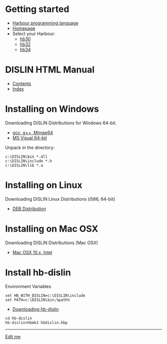 # Getting started

* [Harbour programming language](https://en.wikipedia.org/wiki/Harbour_(programming_language))
* [Homepage](https://harbour.github.io)
* Select your Harbour:
   - [hb30](https://sourceforge.net/projects/harbour-project/files/)
   - [hb32](https://github.com/harbour/core)
   - [hb34](https://github.com/vszakats/harbour-core)

# DISLIN HTML Manual

- [Contents](https://www.dislin.de/manual/contents.html)
- [Index](https://www.dislin.de/manual/appd.html)

# Installing on Windows

Downloading DISLIN Distributions for Windows 64-bit.

- [gcc, g++, Mingw64](https://ftp.gwdg.de/pub/grafik/dislin/win64/dl_11_mg.zip)
- [MS Visual 64-bit](https://ftp.gwdg.de/pub/grafik/dislin/win64/dl_11_vc.zip)

Unpack in the directory:

```
c:\DISLIN\bin *.dll
c:\DISLIN\include *.h
c:\DISLIN\lib *.a
```

# Installing on Linux

Downloading DISLIN Linux Distributions (i586, 64-bit)

- [DEB Distribution](https://ftp.gwdg.de/pub/grafik/dislin/linux/i586_64/dislin-11.4.linux.i586_64.deb)

# Installing on Mac OSX

Downloading DISLIN Distributions (Mac OSX)

- [Mac OSX 10.x, Intel](https://ftp.gwdg.de/pub/grafik/dislin/darwin/dislin-11.4.darwin.intel.64.tar.gz)

# Install hb-dislin

Environment Variables

```
set HB_WITH_DISLIN=c:\DISLIN\include
set PATH=c:\DISLIN\bin;%path%
```

- [Downloading hb-dislin](https://github.com/rjopek/hb-dislin/archive/refs/heads/master.zip)

```
cd hb-dislin
hb-dislin>hbmk2 hbdislin.hbp
```
---

[Edit me](https://github.com/rjopek/hb-dislin/edit/main/examples/README.md)

